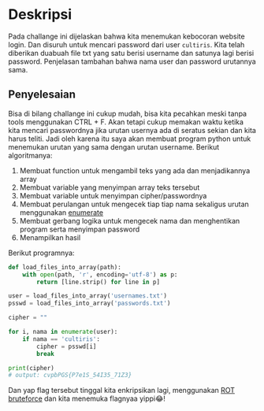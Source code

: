 # Deskripsi
Pada challange ini dijelaskan bahwa kita menemukan kebocoran website login. Dan disuruh untuk mencari password dari user `cultiris`. Kita telah diberikan duabuah file txt yang satu berisi username dan satunya lagi berisi password. Penjelasan tambahan bahwa nama user dan password urutannya sama.
## Penyelesaian
Bisa di bilang challange ini cukup mudah, bisa kita pecahkan meski tanpa tools menggunakan CTRL + F. Akan tetapi cukup memakan waktu ketika kita mencari passwordnya jika urutan usernya ada di seratus sekian dan kita harus teliti. Jadi oleh karena itu saya akan membuat program python untuk menemukan urutan yang sama dengan urutan username. Berikut algoritmanya:
1. Membuat function untuk mengambil teks yang ada dan menjadikannya array
2. Membuat variable yang menyimpan array teks tersebut
3. Membuat variable untuk menyimpan cipher/passwordnya
4. Membuat perulangan untuk mengecek tiap tiap nama sekaligus urutan menggunakan [enumerate](https://www.w3schools.com/python/ref_func_enumerate.asp)
5. Membuat gerbang logika untuk mengecek nama dan menghentikan program serta menyimpan password
6. Menampilkan hasil

Berikut programnya:
```python
def load_files_into_array(path):
    with open(path, 'r', encoding='utf-8') as p:
        return [line.strip() for line in p]

user = load_files_into_array('usernames.txt')
psswd = load_files_into_array('passwords.txt')

cipher = ""

for i, nama in enumerate(user):
    if nama == 'cultiris':
        cipher = psswd[i]
        break

print(cipher)
# output: cvpbPGS{P7e1S_54I35_71Z3}
```
Dan yap flag tersebut tinggal kita enkripsikan lagi, menggunakan [ROT bruteforce](https://www.dcode.fr/rot-cipher) dan kita menemuka flagnyaa yippi:joy:!